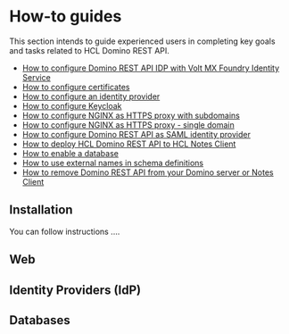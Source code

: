# How-to guides

This section intends to guide experienced users in completing key goals and tasks related to HCL Domino REST API.

- [How to configure Domino REST API IDP with Volt MX Foundry Identity Service](configuring-keep-idplite-with-identity-service.md)
- [How to configure certificates](configuringCertificates.md)
- [How to configure an identity provider](configuringIdentityProvider.md)
- [How to configure Keycloak](configuringKeycloak.md)
- [How to configure NGINX as HTTPS proxy with subdomains](httpsproxy.md)
- [How to configure NGINX as HTTPS proxy - single domain](httpsproxy2.md)
- [How to configure Domino REST API as SAML identity provider](keepsaml.md)
- [How to deploy HCL Domino REST API to HCL Notes Client](notesclient.md)
- [How to enable a database](enablingadb.md)
- [How to use external names in schema definitions](externalnames.md)
- [How to remove Domino REST API from your Domino server or Notes Client](uninstall.md)

## Installation

You can follow instructions ....

## Web

## Identity Providers (IdP)

## Databases
